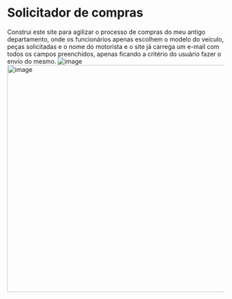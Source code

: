 # Solicitador de compras
Construi este site para agilizar o processo de compras do meu antigo departamento, onde os funcionários apenas escolhem o modelo do veículo, peças solicitadas e o nome do motorista e o site já carrega um e-mail com todos os campos preenchidos, apenas ficando a critério do usuário fazer o envio do mesmo.
![image](https://github.com/ferreiraigormax/compras/assets/73723808/b7d2b31b-8c24-4dfc-9b30-50fad02e2485)
<img width="525" alt="image" src="https://github.com/ferreiraigormax/compras/assets/73723808/5bca9514-0a72-4e22-ad9c-e1274abfa2ce">
